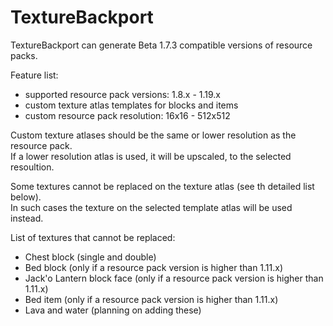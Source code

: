 # TextureBackport
TextureBackport can generate Beta 1.7.3 compatible versions of resource packs.  

Feature list:
- supported resource pack versions: 1.8.x - 1.19.x
- custom texture atlas templates for blocks and items
- custom resource pack resolution: 16x16 - 512x512

Custom texture atlases should be the same or lower resolution as the resource pack.  
If a lower resolution atlas is used, it will be upscaled, to the selected resoultion.

Some textures cannot be replaced on the texture atlas (see th detailed list below).  
In such cases the texture on the selected template atlas will be used instead.

List of textures that cannot be replaced:
- Chest block (single and double)
- Bed block (only if a resource pack version is higher than 1.11.x)
- Jack'o Lantern block face (only if a resource pack version is higher than 1.11.x)
- Bed item (only if a resource pack version is higher than 1.11.x)
- Lava and water (planning on adding these)
